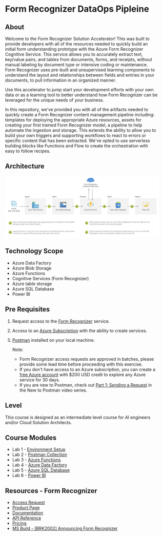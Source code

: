 # Form Recognizer DataOps Pipleine
## About
Welcome to the Form Recognizer Solution Accelerator! This was built to provide developers with all of the resources needed to quickly build an initial form understanding prototype with the Azure Form Recognizer Cognitive Service. This service allows you to accurately extract text, key/value pairs, and tables from documents, forms, and receipts, without manual labeling by document type or intensive coding or maintenance. Form Recognizer uses pre-built and unsupervised learning components to understand the layout and relationships between fields and entries in your documents, to pull information in an organized manner.

Use this accelerator to jump start your development efforts with your own data or as a learning tool to better understand how Form Recognizer can be leveraged for the unique needs of your business.

In this repository, we've provided you with all of the artifacts needed to quickly create a Form Recognizer content management pipeline including: templates for deploying the appropriate Azure resources, assets for creating your first trained Form Recognizer model, a pipeline to help automate the ingestion and storage. This extends the ability to allow you to build your own triggers and supporting workflows to react to errors or specific content that has been extracted. We've opted to use serverless building blocks like Functions and Flow to create the orchestration with easy to follow recipes.

## Architecture
![alt text](resources/images/img-dataops-formrecognizer-architecture.png "Form Recognizer DataOps Pipeline")

## Technology Scope
* Azure Data Factory
* Azure Blob Storage
* Azure Functions
* Cognitive Services (Form Recognizer)
* Azure table storage
* Azure SQL Database
* Power BI

## Pre Requisites
1. Request access to the [Form Recognizer](https://aka.ms/FormRecognizerRequestAccess) service.
2. Access to an [Azure Subscription](https://azure.microsoft.com/en-us/free/) with the ability to create services.
3. [Postman](https://www.getpostman.com/) installed on your local machine.

   Note:
   * Form Recognizer access requests are approved in batches, please provide some lead time before proceeding with this exercise.
   * If you don't have access to an Azure subscription, you can create a [free Azure account](https://azure.microsoft.com/en-us/free/) with $200 USD credit to explore any Azure service for 30 days.
   * If you are new to Postman, check out [Part 1: Sending a Request](https://www.youtube.com/watch?v=YKalL1rVDOE) in the New to Postman video series.

## Level
This course is designed as an intermediate level course for AI engineers and/or Cloud Solution Architects.

## Course Modules
* Lab 1 - [Environment Setup](labs/lab-environment-setup.md)
* Lab 2 - [Postman Collection](labs/lab-postman-collection.md)
* Lab 3 - [Azure Functions](labs/lab-azure-functions.md)
* Lab 4 - [Azure Data Factory](#)
* Lab 5 - [Azure SQL Database](#)
* Lab 6 - [Power BI](#)

## Resources - Form Recognizer
* [Access Request](https://aka.ms/FormRecognizerRequestAccess)
* [Product Page](https://aka.ms/form-recognizer)
* [Documentation](https://aka.ms/form-recognizer/docs)
* [API Reference](https://aka.ms/form-recognizer/api)
* [Pricing](https://azure.microsoft.com/en-us/pricing/details/cognitive-services/form-recognizer/)
* [MS Build - [BRK2002] Announcing Form Recognizer](https://mybuild.techcommunity.microsoft.com/sessions/76962?source=sessions)
